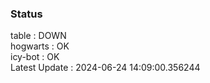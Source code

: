 ### Status


table : DOWN  
hogwarts : OK  
icy-bot : OK  
Latest Update : 2024-06-24 14:09:00.356244
